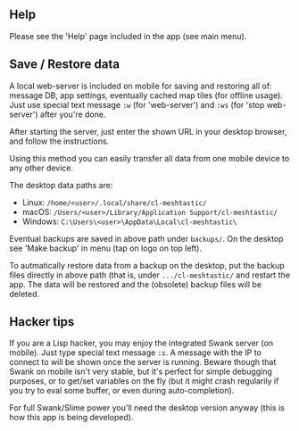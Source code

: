 Help
----

Please see the 'Help' page included in the app (see main menu).


Save / Restore data
-------------------

A local web-server is included on mobile for saving and restoring all of:
message DB, app settings, eventually cached map tiles (for offline usage).
Just use special text message `:w` (for 'web-server') and `:ws` (for 'stop
web-server') after you're done.

After starting the server, just enter the shown URL in your desktop browser,
and follow the instructions.

Using this method you can easily transfer all data from one mobile device to
any other device.

The desktop data paths are:

* Linux: `/home/<user>/.local/share/cl-meshtastic/`
* macOS: `/Users/<user>/Library/Application Support/cl-meshtastic/`
* Windows: `C:\Users\<user>\AppData\Local\cl-meshtastic\`

Eventual backups are saved in above path under `backups/`. On the desktop
see 'Make backup' in menu (tap on logo on top left).

To autmatically restore data from a backup on the desktop, put the backup files
directly in above path (that is, under `.../cl-meshtastic/` and restart the
app. The data will be restored and the (obsolete) backup files will be deleted.


Hacker tips
-----------

If you are a Lisp hacker, you may enjoy the integrated Swank server (on
mobile). Just type special text message `:s`. A message with the IP to connect
to will be shown once the server is running. Beware though that Swank on mobile
isn't very stable, but it's perfect for simple debugging purposes, or to
get/set variables on the fly (but it might crash regularily if you try to eval
some buffer, or even during auto-completion).

For full Swank/Slime power you'll need the desktop version anyway (this is how
this app is being developed).

